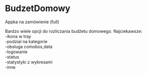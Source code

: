 # BudzetDomowy
Appka na zamówienie (full)

Bardzo wiele opcji do rozliczania budżetu domowego. Najciekawsze:<br />
-ikona w tray<br />
-podzial na kategorie<br />
-obsluga comobox,data<br />
-logowanie<br />
-status<br />
-statystyki z wykresami<br />
-inne<br />
